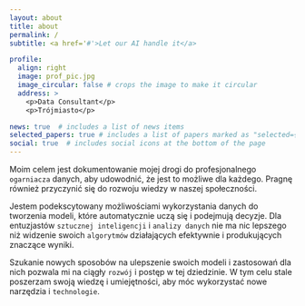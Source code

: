 ```yaml
---
layout: about
title: about
permalink: /
subtitle: <a href='#'>Let our AI handle it</a>

profile:
  align: right
  image: prof_pic.jpg
  image_circular: false # crops the image to make it circular
  address: >
    <p>Data Consultant</p>
    <p>Trójmiasto</p>

news: true  # includes a list of news items
selected_papers: true # includes a list of papers marked as "selected={true}"
social: true  # includes social icons at the bottom of the page
---
```


Moim celem jest dokumentowanie mojej drogi do profesjonalnego `ogarniacza` danych, aby udowodnić, że jest to możliwe dla każdego. Pragnę również przyczynić się do rozwoju wiedzy w naszej społeczności.

Jestem podekscytowany możliwościami wykorzystania danych do tworzenia modeli, które automatycznie uczą się i podejmują decyzje. Dla entuzjastów `sztucznej inteligencji` i `analizy danych` nie ma nic lepszego niż widzenie swoich `algorytmów` działających efektywnie i produkujących znaczące wyniki.

Szukanie nowych sposobów na ulepszenie swoich modeli i zastosowań dla nich pozwala mi na ciągły `rozwój` i postęp w tej dziedzinie. W tym celu stale poszerzam swoją wiedzę i umiejętności, aby móc wykorzystać nowe narzędzia i `technologie`. 